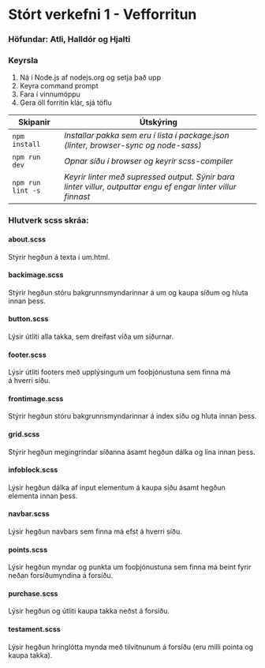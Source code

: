 # Stórt verkefni 1 - Vefforritun
### Höfundar: Atli, Halldór og Hjalti

### Keyrsla
1. Ná í Node.js af nodejs.org og setja það upp
2. Keyra command prompt
3. Fara í vinnumöppu
4. Gera öll forritin klár, sjá töflu

Skipanir | Útskýring
--- | ---
`npm install` | _Installar pakka sem eru í lista í package.json (linter, browser-sync og node-sass)_
`npm run dev` | _Opnar síðu í browser og keyrir scss-compiler_
`npm run lint -s` | _Keyrir linter með supressed output. Sýnir bara linter villur, outputtar engu ef engar linter villur finnast_

### Hlutverk scss skráa:

#### about.scss

Stýrir hegðun á texta í um.html.

#### backimage.scss

Stýrir hegðun stóru bakgrunnsmyndarinnar á um og kaupa síðum og hluta innan þess.

#### button.scss

Lýsir útliti alla takka, sem dreifast víða um síðurnar.

#### footer.scss

Lýsir útliti footers með upplýsingum um fooþjónustuna sem finna má á hverri síðu.

#### frontimage.scss

Stýrir hegðun stóru bakgrunnsmyndarinnar á index síðu og hluta innan þess.

#### grid.scss

Stýrir hegðun megingrindar síðanna ásamt hegðun dálka og lína innan þess.

#### infoblock.scss

Lýsir hegðun dálka af input elementum á kaupa síðu ásamt hegðun elementa innan þess.

#### navbar.scss

Lýsir hegðun navbars sem finna má efst á hverri síðu.

#### points.scss

Lýsir hegðun myndar og punkta um fooþjónustuna sem finna má beint fyrir neðan forsíðumyndina á forsíðu.

#### purchase.scss 

Lýsir hegðun og útliti kaupa takka neðst á forsíðu.

#### testament.scss

Lýsir hegðun hringlótta mynda með tilvitnunum á forsíðu (eru milli pointa og kaupa takka).
